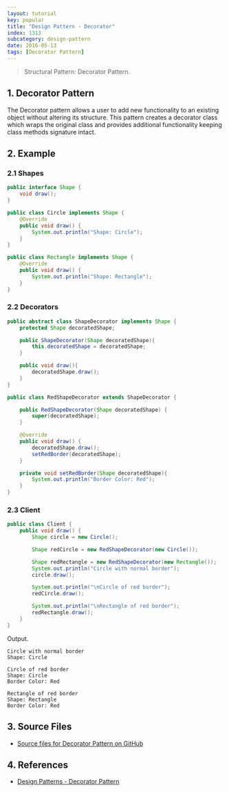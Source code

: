 ```yaml
---
layout: tutorial
key: popular
title: "Design Pattern - Decorator"
index: 1313
subcategory: design-pattern
date: 2016-05-13
tags: [Decorator Pattern]
---
```


> Structural Pattern: Decorator Pattern.

## 1. Decorator Pattern
The Decorator pattern allows a user to add new functionality to an existing object without altering its structure. This pattern creates a decorator class which wraps the original class and provides additional functionality keeping class methods signature intact.

## 2. Example
### 2.1 Shapes
```java
public interface Shape {
    void draw();
}

public class Circle implements Shape {
    @Override
    public void draw() {
        System.out.println("Shape: Circle");
    }
}

public class Rectangle implements Shape {
    @Override
    public void draw() {
        System.out.println("Shape: Rectangle");
    }
}
```
### 2.2 Decorators
```java
public abstract class ShapeDecorator implements Shape {
    protected Shape decoratedShape;

    public ShapeDecorator(Shape decoratedShape){
        this.decoratedShape = decoratedShape;
    }

    public void draw(){
        decoratedShape.draw();
    }
}

public class RedShapeDecorator extends ShapeDecorator {

    public RedShapeDecorator(Shape decoratedShape) {
        super(decoratedShape);
    }

    @Override
    public void draw() {
        decoratedShape.draw();
        setRedBorder(decoratedShape);
    }

    private void setRedBorder(Shape decoratedShape){
        System.out.println("Border Color: Red");
    }
}
```
### 2.3 Client
```java
public class Client {
    public void draw() {
        Shape circle = new Circle();

        Shape redCircle = new RedShapeDecorator(new Circle());

        Shape redRectangle = new RedShapeDecorator(new Rectangle());
        System.out.println("Circle with normal border");
        circle.draw();

        System.out.println("\nCircle of red border");
        redCircle.draw();

        System.out.println("\nRectangle of red border");
        redRectangle.draw();
    }
}
```
Output.
```raw
Circle with normal border
Shape: Circle

Circle of red border
Shape: Circle
Border Color: Red

Rectangle of red border
Shape: Rectangle
Border Color: Red
```

## 3. Source Files
* [Source files for Decorator Pattern on GitHub](https://github.com/jojozhuang/design-patterns-java/tree/master/design-pattern-decorator)

## 4. References
* [Design Patterns - Decorator Pattern](https://www.tutorialspoint.com/design_pattern/decorator_pattern.htm)
